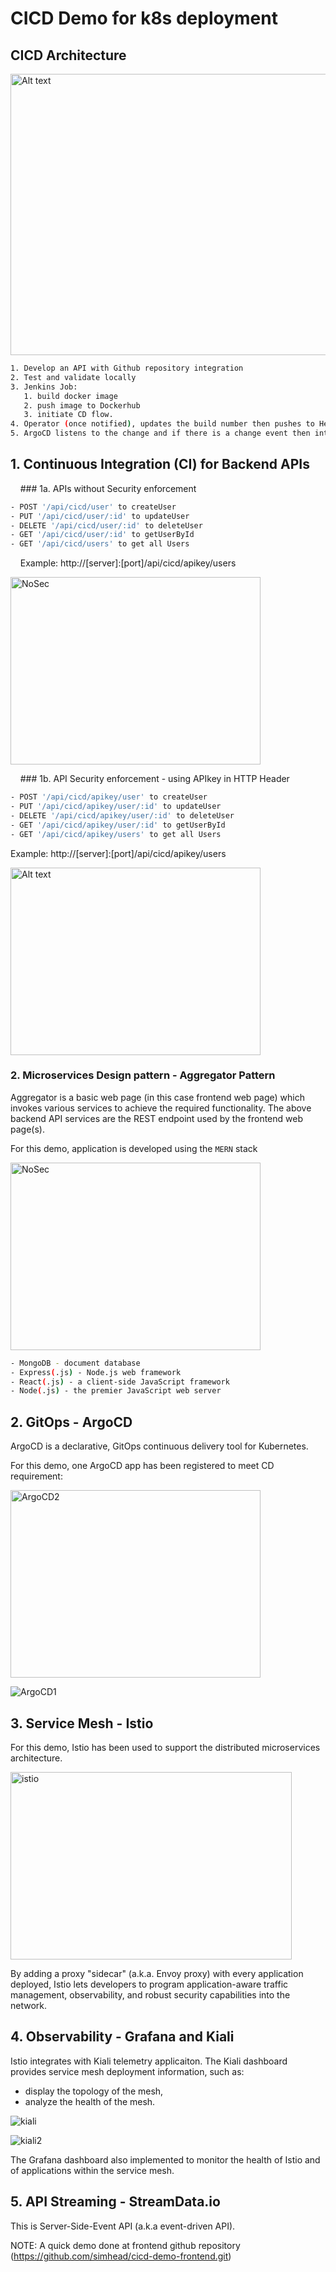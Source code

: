 # CICD Demo for k8s deployment
## CICD Architecture

<img alt="Alt text" height="450" src="./images/cicd-fullflow.jpg?raw=true" title="Title" width="700"/>

```sh
1. Develop an API with Github repository integration
2. Test and validate locally
3. Jenkins Job:
   1. build docker image
   2. push image to Dockerhub
   3. initiate CD flow.
4. Operator (once notified), updates the build number then pushes to Helm repository.
5. ArgoCD listens to the change and if there is a change event then intiates the new k8s deployment.
```

## 1. Continuous Integration (CI) for Backend APIs
&nbsp;&nbsp;&nbsp;&nbsp;### 1a. APIs without Security enforcement
```sh
- POST '/api/cicd/user' to createUser
- PUT '/api/cicd/user/:id' to updateUser
- DELETE '/api/cicd/user/:id' to deleteUser
- GET '/api/cicd/user/:id' to getUserById
- GET '/api/cicd/users' to get all Users
```
&nbsp;&nbsp;&nbsp;&nbsp;Example: http://[server]:[port]/api/cicd/apikey/users

<img alt="NoSec" height="300" src="./images/postman-nosecurity.jpg" width="400"/>

&nbsp;&nbsp;&nbsp;&nbsp;### 1b. API Security enforcement - using APIkey in HTTP Header
```sh
- POST '/api/cicd/apikey/user' to createUser
- PUT '/api/cicd/apikey/user/:id' to updateUser
- DELETE '/api/cicd/apikey/user/:id' to deleteUser
- GET '/api/cicd/apikey/user/:id' to getUserById
- GET '/api/cicd/apikey/users' to get all Users
```
Example: http://[server]:[port]/api/cicd/apikey/users

<img alt="Alt text" height="300" src="./images/postman-apikey.jpg" title="Title" width="400"/>

### 2. Microservices Design pattern - Aggregator Pattern
Aggregator is a basic web page (in this case frontend web page) which invokes various services to achieve the required functionality.
The above backend API services are the REST endpoint used by the frontend web page(s).

For this demo, application is developed using the `MERN` stack

<img alt="NoSec" height="300" src="./images/mernstack.jpg" width="400"/>

```sh
- MongoDB - document database
- Express(.js) - Node.js web framework
- React(.js) - a client-side JavaScript framework
- Node(.js) - the premier JavaScript web server
```
## 2. GitOps - ArgoCD
ArgoCD is a declarative, GitOps continuous delivery tool for Kubernetes.

For this demo, one ArgoCD app has been registered to meet CD requirement:

<img alt="ArgoCD2" height="300" src="./images/gitops-argocd.jpg" width="400"/>

![ArgoCD1](./images/gitops-argocd-details.jpg)

## 3. Service Mesh - Istio
For this demo, Istio has been used to support the distributed microservices architecture.

<img alt="istio" height="300" src="./images/istio.jpg" width="450"/>

By adding a proxy "sidecar" (a.k.a. Envoy proxy) with every application deployed, 
Istio lets developers to program application-aware traffic management, observability, and 
robust security capabilities into the network.

## 4. Observability - Grafana and Kiali
Istio integrates with Kiali telemetry applicaiton. 
The Kiali dashboard provides service mesh deployment information, such as:

- display the topology of the mesh,
- analyze the health of the mesh.

![kiali](./images/dashboard-istio-kiali.jpg)

![kiali2](./images/dashboard-istio-kiali2.jpg)

The Grafana dashboard also implemented to monitor the health of Istio and of applications within the service mesh.

## 5. API Streaming - StreamData.io
This is Server-Side-Event API (a.k.a event-driven API).

NOTE: A quick demo done at frontend github repository 
(https://github.com/simhead/cicd-demo-frontend.git)


